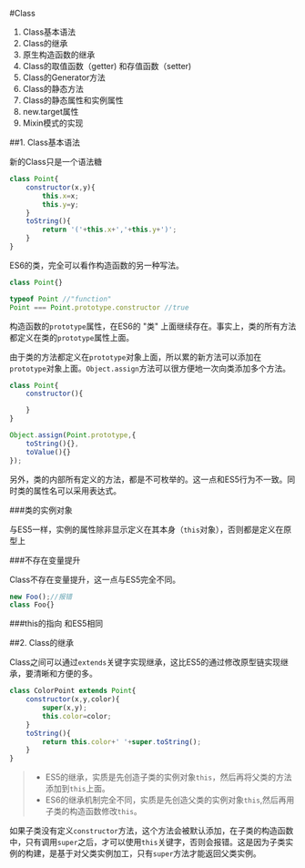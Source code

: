 #Class

1. Class基本语法
2. Class的继承
3. 原生构造函数的继承
4. Class的取值函数（getter) 和存值函数（setter)
5. Class的Generator方法
6. Class的静态方法
7. Class的静态属性和实例属性
8. new.target属性
9. Mixin模式的实现

##1. Class基本语法

新的Class只是一个语法糖

```javascript
class Point{
    constructor(x,y){
        this.x=x;
        this.y=y;
    }
    toString(){
        return '('+this.x+','+this.y+')';
    }
}
```

ES6的类，完全可以看作构造函数的另一种写法。

```javascript
class Point{}

typeof Point //"function"
Point === Point.prototype.constructor //true
```

构造函数的`prototype`属性，在ES6的 "类" 上面继续存在。事实上，类的所有方法都定义在类的`prototype`属性上面。

由于类的方法都定义在`prototype`对象上面，所以累的新方法可以添加在`prototype`对象上面。`Object.assign`方法可以很方便地一次向类添加多个方法。

```javascript
class Point{
    constructor(){

    }
}

Object.assign(Point.prototype,{
    toString(){},
    toValue(){}
});
```

另外，类的内部所有定义的方法，都是不可枚举的。这一点和ES5行为不一致。同时类的属性名可以采用表达式。

###类的实例对象

与ES5一样，实例的属性除非显示定义在其本身（`this`对象），否则都是定义在原型上

###不存在变量提升

Class不存在变量提升，这一点与ES5完全不同。

```javascript
new Foo();//报错
class Foo{}
```

###this的指向
和ES5相同

##2. Class的继承

Class之间可以通过`extends`关键字实现继承，这比ES5的通过修改原型链实现继承，要清晰和方便的多。

```javascript
class ColorPoint extends Point{
    constructor(x,y,color){
        super(x,y);
        this.color=color;
    }
    toString(){
        return this.color+' '+super.toString();
    }
}
```

>- ES5的继承，实质是先创造子类的实例对象`this`，然后再将父类的方法添加到`this`上面。 
>- ES6的继承机制完全不同，实质是先创造父类的实例对象`this`,然后再用子类的构造函数修改`this`。

如果子类没有定义`constructor`方法，这个方法会被默认添加，在子类的构造函数中，只有调用`super`之后，才可以使用`this`关键字，否则会报错。这是因为子类实例的构建，是基于对父类实例加工，只有`super`方法才能返回父类实例。


